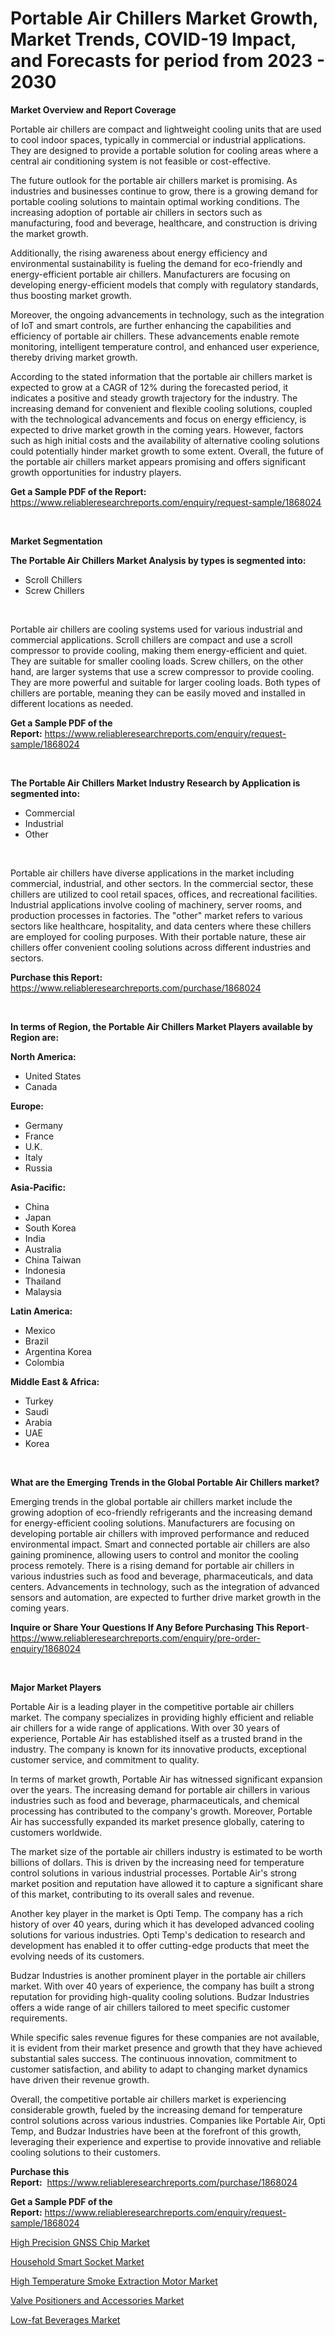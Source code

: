 <p><h1>Portable Air Chillers Market Growth, Market Trends, COVID-19 Impact, and Forecasts for period from 2023 - 2030</h1></p><p><strong>Market Overview and Report Coverage</strong></p>
<p><p>Portable air chillers are compact and lightweight cooling units that are used to cool indoor spaces, typically in commercial or industrial applications. They are designed to provide a portable solution for cooling areas where a central air conditioning system is not feasible or cost-effective.</p><p>The future outlook for the portable air chillers market is promising. As industries and businesses continue to grow, there is a growing demand for portable cooling solutions to maintain optimal working conditions. The increasing adoption of portable air chillers in sectors such as manufacturing, food and beverage, healthcare, and construction is driving the market growth.</p><p>Additionally, the rising awareness about energy efficiency and environmental sustainability is fueling the demand for eco-friendly and energy-efficient portable air chillers. Manufacturers are focusing on developing energy-efficient models that comply with regulatory standards, thus boosting market growth.</p><p>Moreover, the ongoing advancements in technology, such as the integration of IoT and smart controls, are further enhancing the capabilities and efficiency of portable air chillers. These advancements enable remote monitoring, intelligent temperature control, and enhanced user experience, thereby driving market growth.</p><p>According to the stated information that the portable air chillers market is expected to grow at a CAGR of 12% during the forecasted period, it indicates a positive and steady growth trajectory for the industry. The increasing demand for convenient and flexible cooling solutions, coupled with the technological advancements and focus on energy efficiency, is expected to drive market growth in the coming years. However, factors such as high initial costs and the availability of alternative cooling solutions could potentially hinder market growth to some extent. Overall, the future of the portable air chillers market appears promising and offers significant growth opportunities for industry players.</p></p>
<p><strong>Get a Sample PDF of the Report:</strong> <a href="https://www.reliableresearchreports.com/enquiry/request-sample/1868024">https://www.reliableresearchreports.com/enquiry/request-sample/1868024</a></p>
<p>&nbsp;</p>
<p><strong>Market Segmentation</strong></p>
<p><strong>The Portable Air Chillers Market Analysis by types is segmented into:</strong></p>
<p><ul><li>Scroll Chillers</li><li>Screw Chillers</li></ul></p>
<p>&nbsp;</p>
<p><p>Portable air chillers are cooling systems used for various industrial and commercial applications. Scroll chillers are compact and use a scroll compressor to provide cooling, making them energy-efficient and quiet. They are suitable for smaller cooling loads. Screw chillers, on the other hand, are larger systems that use a screw compressor to provide cooling. They are more powerful and suitable for larger cooling loads. Both types of chillers are portable, meaning they can be easily moved and installed in different locations as needed.</p></p>
<p><strong>Get a Sample PDF of the Report:</strong>&nbsp;<a href="https://www.reliableresearchreports.com/enquiry/request-sample/1868024">https://www.reliableresearchreports.com/enquiry/request-sample/1868024</a></p>
<p>&nbsp;</p>
<p><strong>The Portable Air Chillers Market Industry Research by Application is segmented into:</strong></p>
<p><ul><li>Commercial</li><li>Industrial</li><li>Other</li></ul></p>
<p>&nbsp;</p>
<p><p>Portable air chillers have diverse applications in the market including commercial, industrial, and other sectors. In the commercial sector, these chillers are utilized to cool retail spaces, offices, and recreational facilities. Industrial applications involve cooling of machinery, server rooms, and production processes in factories. The "other" market refers to various sectors like healthcare, hospitality, and data centers where these chillers are employed for cooling purposes. With their portable nature, these air chillers offer convenient cooling solutions across different industries and sectors.</p></p>
<p><strong>Purchase this Report:</strong>&nbsp; <a href="https://www.reliableresearchreports.com/purchase/1868024">https://www.reliableresearchreports.com/purchase/1868024</a></p>
<p>&nbsp;</p>
<p><strong>In terms of Region, the Portable Air Chillers Market Players available by Region are:</strong></p>
<p>
    <p> <strong> North America: </strong>
        <ul>
            <li>United States</li>
            <li>Canada</li>
        </ul>
        </p> 
    <p> <strong> Europe: </strong>
        <ul>
            <li>Germany</li>
            <li>France</li>
            <li>U.K.</li>
            <li>Italy</li>
            <li>Russia</li>
        </ul>
        </p> 
    <p> <strong> Asia-Pacific: </strong>
        <ul>
            <li>China</li>
            <li>Japan</li>
            <li>South Korea</li>
            <li>India</li>
            <li>Australia</li>
            <li>China Taiwan</li>
            <li>Indonesia</li>
            <li>Thailand</li>
            <li>Malaysia</li>
        </ul>
        </p> 
    <p> <strong> Latin America: </strong>
        <ul>
            <li>Mexico</li>
            <li>Brazil</li>
            <li>Argentina Korea</li>
            <li>Colombia</li>
        </ul>
        </p> 
    <p> <strong> Middle East & Africa: </strong>
        <ul>
            <li>Turkey</li>
            <li>Saudi</li>
            <li>Arabia</li>
            <li>UAE</li>
            <li>Korea</li>
        </ul>
    </p>
    </p>
<p>&nbsp;</p>
<p><strong>What are the Emerging Trends in the Global Portable Air Chillers market?</strong></p>
<p><p>Emerging trends in the global portable air chillers market include the growing adoption of eco-friendly refrigerants and the increasing demand for energy-efficient cooling solutions. Manufacturers are focusing on developing portable air chillers with improved performance and reduced environmental impact. Smart and connected portable air chillers are also gaining prominence, allowing users to control and monitor the cooling process remotely. There is a rising demand for portable air chillers in various industries such as food and beverage, pharmaceuticals, and data centers. Advancements in technology, such as the integration of advanced sensors and automation, are expected to further drive market growth in the coming years.</p></p>
<p><strong>Inquire or Share Your Questions If Any Before Purchasing This Report</strong>- <a href="https://www.reliableresearchreports.com/enquiry/pre-order-enquiry/1868024">https://www.reliableresearchreports.com/enquiry/pre-order-enquiry/1868024</a></p>
<p>&nbsp;</p>
<p><strong>Major Market Players</strong></p>
<p><p>Portable Air is a leading player in the competitive portable air chillers market. The company specializes in providing highly efficient and reliable air chillers for a wide range of applications. With over 30 years of experience, Portable Air has established itself as a trusted brand in the industry. The company is known for its innovative products, exceptional customer service, and commitment to quality.</p><p>In terms of market growth, Portable Air has witnessed significant expansion over the years. The increasing demand for portable air chillers in various industries such as food and beverage, pharmaceuticals, and chemical processing has contributed to the company's growth. Moreover, Portable Air has successfully expanded its market presence globally, catering to customers worldwide.</p><p>The market size of the portable air chillers industry is estimated to be worth billions of dollars. This is driven by the increasing need for temperature control solutions in various industrial processes. Portable Air's strong market position and reputation have allowed it to capture a significant share of this market, contributing to its overall sales and revenue.</p><p>Another key player in the market is Opti Temp. The company has a rich history of over 40 years, during which it has developed advanced cooling solutions for various industries. Opti Temp's dedication to research and development has enabled it to offer cutting-edge products that meet the evolving needs of its customers.</p><p>Budzar Industries is another prominent player in the portable air chillers market. With over 40 years of experience, the company has built a strong reputation for providing high-quality cooling solutions. Budzar Industries offers a wide range of air chillers tailored to meet specific customer requirements.</p><p>While specific sales revenue figures for these companies are not available, it is evident from their market presence and growth that they have achieved substantial sales success. The continuous innovation, commitment to customer satisfaction, and ability to adapt to changing market dynamics have driven their revenue growth.</p><p>Overall, the competitive portable air chillers market is experiencing considerable growth, fueled by the increasing demand for temperature control solutions across various industries. Companies like Portable Air, Opti Temp, and Budzar Industries have been at the forefront of this growth, leveraging their experience and expertise to provide innovative and reliable cooling solutions to their customers.</p></p>
<p><strong>Purchase this Report:</strong>&nbsp;&nbsp;<a href="https://www.reliableresearchreports.com/purchase/1868024">https://www.reliableresearchreports.com/purchase/1868024</a></p>
<p></p>
<p><strong>Get a Sample PDF of the Report:</strong>&nbsp;<a href="https://www.reliableresearchreports.com/enquiry/request-sample/1868024">https://www.reliableresearchreports.com/enquiry/request-sample/1868024</a></p>
<p><p><a href="https://medium.com/@sureshrainarp23/analyzing-high-precision-gnss-chip-market-global-industry-perspective-and-forecast-2023-to-2030-986bdc06f6e2">High Precision GNSS Chip Market</a></p><p><a href="https://medium.com/@jettiejohns/decoding-household-smart-socket-market-metrics-market-share-trends-and-growth-patterns-4134779ec89c">Household Smart Socket Market</a></p><p><a href="https://medium.com/@emerylittle2023/decoding-high-temperature-smoke-extraction-motor-market-metrics-market-share-trends-and-growth-f3309550ee8b">High Temperature Smoke Extraction Motor Market</a></p><p><a href="https://medium.com/@joshuahintz2023/valve-positioners-and-accessories-market-competitive-analysis-market-trends-and-forecast-to-2030-33023a2b0a5f">Valve Positioners and Accessories Market</a></p><p><a href="https://medium.com/@lylaberge1964/low-fat-beverages-market-insights-into-market-cagr-market-trends-and-growth-strategies-a4eb4a28afa5">Low-fat Beverages Market</a></p></p>